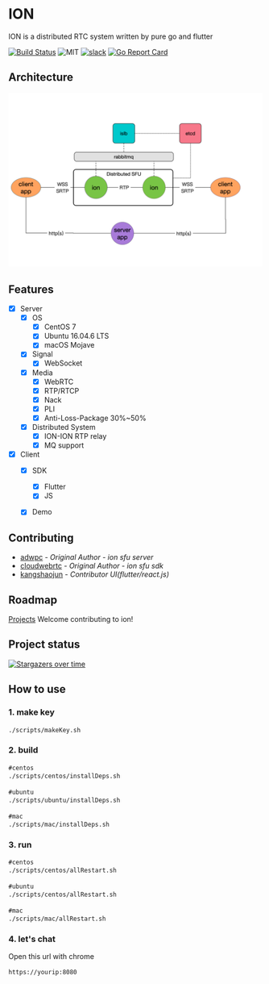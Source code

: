 # ION
ION is a distributed RTC system written by pure go and flutter

[![Build Status](https://travis-ci.com/pion/ion.svg?branch=master)](https://travis-ci.com/pion/ion)
![MIT](https://img.shields.io/badge/License-MIT-yellow.svg)
[![slack](https://img.shields.io/badge/join-us%20on%20slack-gray.svg?longCache=true&logo=slack&colorB=brightgreen)](https://pion.ly/slack)
[![Go Report Card](https://goreportcard.com/badge/github.com/pion/ion)](https://goreportcard.com/report/github.com/pion/ion)

## Architecture

![ion](docs/imgs/ion.png)
## Features

- [x] Server
    - [x] OS
        - [x] CentOS 7
        - [x] Ubuntu 16.04.6 LTS
        - [x] macOS Mojave
    - [x] Signal
        - [x] WebSocket
    - [x] Media
        - [x] WebRTC
        - [x] RTP/RTCP
        - [x] Nack
        - [x] PLI
        - [x] Anti-Loss-Package 30%~50%
    - [x] Distributed System
        - [x] ION-ION RTP relay
        - [x] MQ support
- [x] Client
    - [x] SDK
        - [x] Flutter
        - [x] JS
    - [x] Demo


## Contributing
* [adwpc](https://github.com/adwpc) - *Original Author - ion sfu server*
* [cloudwebrtc](https://github.com/cloudwebrtc) - *Original Author - ion sfu sdk*
* [kangshaojun](https://github.com/kangshaojun) - *Contributor UI(flutter/react.js)*


## Roadmap


[Projects](https://github.com/pion/ion/projects/1)
Welcome contributing to ion!

## Project status
[![Stargazers over time](https://starchart.cc/pion/ion.svg)](https://starchart.cc/pion/ion)

## How to use
### 1. make key
```
./scripts/makeKey.sh
```
### 2. build
```
#centos
./scripts/centos/installDeps.sh

#ubuntu
./scripts/ubuntu/installDeps.sh

#mac
./scripts/mac/installDeps.sh
```
### 3. run
```
#centos
./scripts/centos/allRestart.sh

#ubuntu
./scripts/centos/allRestart.sh

#mac
./scripts/mac/allRestart.sh
```
### 4. let's chat
Open this url with chrome

```
https://yourip:8080
```


